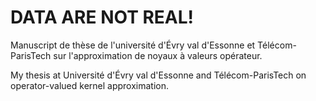 DATA ARE NOT REAL!
==============

Manuscript de thèse de l'université d'Évry val d'Essonne et Télécom-ParisTech sur l'approximation de noyaux à valeurs opérateur.

My thesis at Université d'Évry val d'Essonne and Télécom-ParisTech on operator-valued kernel approximation.

